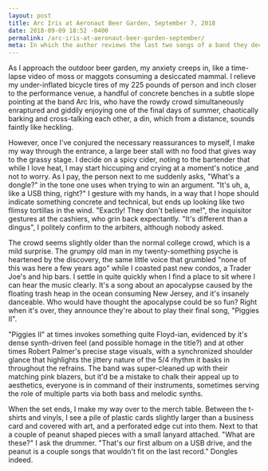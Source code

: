 ```yaml
---
layout: post
title: Arc Iris at Aeronaut Beer Garden, September 7, 2018
date: 2018-09-09 18:52 -0400
permalink: /arc-iris-at-aeronaut-beer-garden-september/
meta: In which the author reviews the last two songs of a band they decided to see at the last minute on a regular old Friday.
---
```


As I approach the outdoor beer garden, my anxiety creeps in, like a time-lapse video of moss or maggots consuming a desiccated mammal. I relieve my under-inflated bicycle tires of my 225 pounds of person and inch closer to the performance venue, a handful of concrete benches in a subtle slope pointing at the band Arc Iris, who have the rowdy crowd simultaneously enraptured and giddily enjoying one of the final days of summer, chaotically barking and cross-talking each other, a din, which from a distance, sounds faintly like heckling.

However, once I've conjured the necessary reassurances to myself, I make my way through the entrance, a large beer stall with no food that gives way to the grassy stage. I decide on a spicy cider, noting to the bartender that while I love heat, I may start hiccuping and crying at a moment's notice ,and not to worry. As I pay, the person next to me suddenly asks, "What's a dongle?" in the tone one uses when trying to win an argument. "It's uh, a, like a USB thing, right?" I gesture with my hands, in a way that I hope should indicate something concrete and technical, but ends up looking like two flimsy tortillas in the wind. "Exactly! They don't believe me!", the inquisitor gestures at the cashiers, who grin back expectantly. "It's different than a dingus", I politely confirm to the arbiters, although nobody asked.

The crowd seems slightly older than the normal college crowd, which is a mild surprise. The grumpy old man in my twenty-something psyche is heartened by the discovery, the same little voice that grumbled "none of this was here a few years ago" while I coasted past new condos, a Trader Joe's and hip bars. I settle in quite quickly when I find a place to sit where I can hear the music clearly. It's a song about an apocalypse caused by the floating trash heap in the ocean consuming New Jersey, and it's insanely danceable. Who would have thought the apocalypse could be so fun? Right when it's over, they announce they're about to play their final song, "Piggies II".

"Piggies II" at times invokes something quite Floyd-ian, evidenced by it's dense synth-driven feel (and possible homage in the title?) and at other times Robert Palmer's precise stage visuals, with a synchronized shoulder glance that highlights the jittery nature of the 5/4 rhythm it basks in throughout the refrains. The band was super-cleaned up with their matching pink blazers, but it'd be a mistake to chalk their appeal up to aesthetics, everyone is in command of their instruments, sometimes serving the role of multiple parts via both bass and melodic synths.

When the set ends, I make my way over to the merch table. Between the t-shirts and vinyls, I see a pile of plastic cards slightly larger than a business card and covered with art, and a perforated edge cut into them. Next to that a couple of peanut shaped pieces with a small lanyard attached. "What are these?" I ask the drummer. "That's our first album on a USB drive, and the peanut is a couple songs that wouldn't fit on the last record." Dongles indeed.
